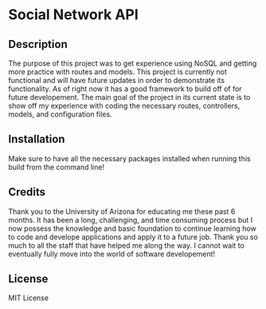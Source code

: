 # Social Network API

## Description 

The purpose of this project was to get experience using NoSQL and getting more practice with routes and models. This project is currently not functional and will have future updates in order to demonstrate its functionality. As of right now it has a good framework to build off of for future developement. The main goal of the project in its current state is to show off my experience with coding the necessary routes, controllers, models, and configuration files. 

## Installation

Make sure to have all the necessary packages installed when running this build from the command line!

## Credits

Thank you to the University of Arizona for educating me these past 6 months. It has been a long, challenging, and time consuming process but I now possess the knowledge and basic foundation to continue learning how to code and develope applications and apply it to a future job. Thank you so much to all the staff that have helped me along the way. I cannot wait to eventually fully move into the world of software developement!

## License

MIT License